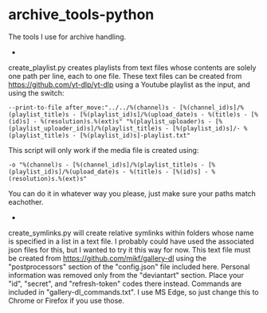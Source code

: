 # archive_tools-python
The tools I use for archive handling.

-

create_playlist.py creates playlists from text files whose contents are solely one path per line, each to one file.
These text files can be created from <https://github.com/yt-dlp/yt-dlp> using a Youtube playlist as the input, and using the switch: 

``` --print-to-file after_move:"../../%(channel)s - [%(channel_id)s]/%(playlist_title)s - [%(playlist_id)s]/%(upload_date)s - %(title)s - [%(id)s] - %(resolution)s.%(ext)s" "%(playlist_uploader)s - [%(playlist_uploader_id)s]/%(playlist_title)s - [%(playlist_id)s]/- %(playlist_title)s - [%(playlist_id)s]-playlist.txt" ``` 

This script will only work if the media file is created using: 

``` -o "%(channel)s - [%(channel_id)s]/%(playlist_title)s - [%(playlist_id)s]/%(upload_date)s - %(title)s - [%(id)s] - %(resolution)s.%(ext)s" ```

You can do it in whatever way you please, just make sure your paths match eachother.

-

create_symlinks.py will create relative symlinks within folders whose name is specified in a list in a text file. I probably could have used the associated json files for this, but I wanted to try it this way for now.
This text file must be created from https://github.com/mikf/gallery-dl using the "postprocessors" section of the "config.json" file included here. Personal information was removed only from the "deviantart" section. Place your "id", "secret", and "refresh-token" codes there instead. Commands are included in "gallery-dl_commands.txt". I use MS Edge, so just change this to Chrome or Firefox if you use those.
